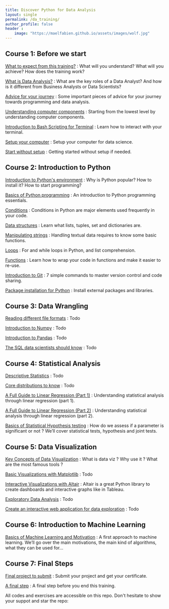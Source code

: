 ```yaml
---
title: Discover Python for Data Analysis
layout: single
permalink: /da_training/
author_profile: false
header :
    image: "https://maelfabien.github.io/assets/images/wolf.jpg"
---
```


## Course 1: Before we start

[What to expect from this training?](https://maelfabien.github.io/da_tuto/daexpect) : What will you understand? What will you achieve? How does the training work?

[What is Data Analysis?](https://maelfabien.github.io/da_tuto/data_vs) : What are the key roles of a Data Analyst? And how is it different from Business Analysts or Data Scientists? 

[Advice for your journey](https://maelfabien.github.io/da_tuto/python_before) : Some important pieces of advice for your journey towards programming and data analysis.

[Understanding computer components](https://maelfabien.github.io/bigdata/comp_components/) : Starting from the lowest level by understanding computer components.

[Introduction to Bash Scripting for Terminal](https://maelfabien.github.io/bigdata/Terminal/#) : Learn how to interact with your terminal.

[Setup your computer](https://maelfabien.github.io/da_tuto/setup/) : Setup your computer for data science.

[Start without setup](https://maelfabien.github.io/da_tuto/no_setup/) : Getting started without setup if needed.

## Course 2: Introduction to Python

[Introduction to Python's environment](https://maelfabien.github.io/da_tuto/python) : Why is Python popular? How to install it? How to start programming?

[Basics of Python programming](https://maelfabien.github.io/da_tuto/python2) : An introduction to Python programming essentials.

[Conditions](https://maelfabien.github.io/da_tuto/python3) : Conditions in Python are major elements used frequently in your code.

[Data structures](https://maelfabien.github.io/da_tuto/python4) : Learn what lists, tuples, set and dictionaries are.

[Manipulating strings](https://maelfabien.github.io/da_tuto/python5) : Handling textual data requires to know some basic functions.

[Loops](https://maelfabien.github.io/da_tuto/python6) : For and while loops in Python, and list comprehension.

[Functions](https://maelfabien.github.io/da_tuto/python7) : Learn how to wrap your code in functions and make it easier to re-use.

[Introduction to Git](https://maelfabien.github.io/da_tuto/git) : 7 simple commands to master version control and code sharing.

[Package installation for Python](https://maelfabien.github.io/da_tuto/git2) : Install external packages and libraries.

## Course 3: Data Wrangling

[Reading different file formats]() : Todo

[Introduction to Numpy]() : Todo

[Introduction to Pandas]() : Todo

[The SQL data scientists should know]() : Todo

## Course 4: Statistical Analysis

[Descriptive Statistics]() : Todo

[Core distributions to know]() : Todo

[A Full Guide to Linear Regression (Part 1)](https://maelfabien.github.io/statistics/linreg/) : Understanding statistical analysis through linear regression (part 1).

[A Full Guide to Linear Regression (Part 2)](https://maelfabien.github.io/statistics/linreg2/) : Understanding statistical analysis through linear regression (part 2).

[Basics of Statistical Hypothesis testing](https://maelfabien.github.io/statistics/Tests/) : How do we assess if a parameter is significant or not ? We’ll cover statistical tests, hypothesis and joint tests.

## Course 5: Data Visualization

[Key Concepts of Data Visualization](https://maelfabien.github.io/machinelearning/Dataviz/) : What is data viz ? Why use it ? What are the most famous tools ?

[Basic Visualizations with Matplotlib]() : Todo

[Interactive Visualizations with Altair](https://maelfabien.github.io/machinelearning/Altair/#) : Altair is a great Python library to create dashboards and interactive graphs like in Tableau.

[Exploratory Data Analysis]() : Todo

[Create an interactive web application for data exploration]() : Todo

## Course 6: Introduction to Machine Learning

[Basics of Machine Learning and Motivation](https://maelfabien.github.io/machinelearning/ml_base/) : A first approach to machine learning. We’ll go over the main motivations, the main kind of algorithms, what they can be used for…

## Course 7: Final Steps

[Final project to submit]() : Submit your project and get your certificate.

[A final step](https://maelfabien.github.io/da_tuto/daend) : A final step before you end this training.

All codes and exercises are accessible on this repo. Don't hesitate to show your suppot and star the repo:

<div class="github-card" data-github="maelfabien/Machine_Learning_Tutorials" data-width="100%" data-height="" data-theme="default"></div>
<script src="//cdn.jsdelivr.net/github-cards/latest/widget.js"></script>
